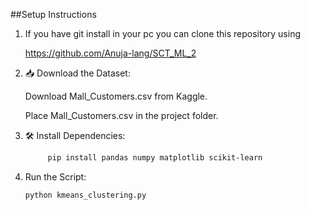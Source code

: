 ##Setup Instructions
1. If you have git install in your pc you can clone this repository using

   https://github.com/Anuja-lang/SCT_ML_2

3. 📥 Download the Dataset:
   
   Download Mall_Customers.csv from Kaggle.
   
   Place Mall_Customers.csv in the project folder.

2. 🛠️ Install Dependencies:
   ```bash
        pip install pandas numpy matplotlib scikit-learn

3. Run the Script:
   ```bash
   python kmeans_clustering.py



